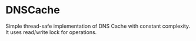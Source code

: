 # DNSCache
Simple thread-safe implementation of DNS Cache with constant complexity.
It uses read/write lock for operations.
